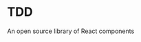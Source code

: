 <!--
 * @Description: 
 * @Version: 2.0
 * @Autor: ZhengYun
 * @Date: 2020-09-27 14:27:05
 * @LastEditTime: 2020-09-27 15:49:35
-->
# TDD
An open source library of React components
